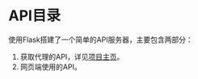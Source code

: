 # API目录

使用Flask搭建了一个简单的API服务器，主要包含两部分：

1. 获取代理的API，详见[项目主页](https://github.com/believedotchenyu/ProxyPoolWithUI)。
2. 网页端使用的API。
